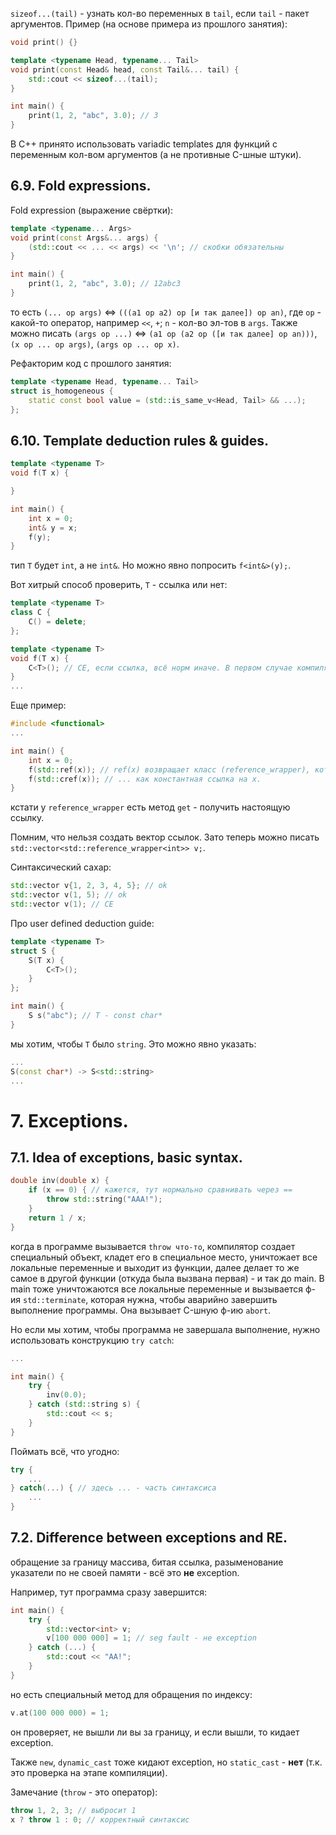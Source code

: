 `sizeof...(tail)` - узнать кол-во переменных в `tail`, если `tail` - пакет аргументов. Пример (на основе примера из прошлого занятия):
```cpp
void print() {}

template <typename Head, typename... Tail>
void print(const Head& head, const Tail&... tail) {
    std::cout << sizeof...(tail);
}

int main() {
    print(1, 2, "abc", 3.0); // 3
}
```
В C++ принято использовать variadic templates для функций с переменным кол-вом аргументов (а не противные C-шные штуки).

## 6.9. Fold expressions.
Fold expression (выражение свёртки):
```cpp
template <typename... Args>
void print(const Args&... args) {
    (std::cout << ... << args) << '\n'; // скобки обязательны
}

int main() {
    print(1, 2, "abc", 3.0); // 12abc3
}
```
то есть `(... op args)` <=> `(((a1 op a2) op [и так далее]) op an)`, где `op` - какой-то оператор, например `<<`, `+`; `n` - кол-во эл-тов в `args`. Также можно писать `(args op ...)` <=> `(a1 op (a2 op ([и так далее] op an)))`, `(x op ... op args)`, `(args op ... op x)`.

Рефакторим код с прошлого занятия:
```cpp
template <typename Head, typename... Tail>
struct is_homogeneous {
    static const bool value = (std::is_same_v<Head, Tail> && ...);
};
```

## 6.10. Template deduction rules & guides.
```cpp
template <typename T>
void f(T x) {

}

int main() {
    int x = 0;
    int& y = x;
    f(y);
}
```
тип `T` будет `int`, а не `int&`. Но можно явно попросить `f<int&>(y);`.

Вот хитрый способ проверить, `T` - ссылка или нет:
```cpp
template <typename T>
class C {
    C() = delete;
};

template <typename T>
void f(T x) {
    C<T>(); // CE, если ссылка, всё норм иначе. В первом случае компилятор скажет, чему равно T.
}
...
```

Еще пример:
```cpp
#include <functional>
...

int main() {
    int x = 0;
    f(std::ref(x)); // ref(x) возвращает класс (reference_wrapper), который ведет себя как ссылка на x.
    f(std::cref(x)); // ... как константная ссылка на x.
}
```
кстати у `reference_wrapper` есть метод `get` - получить настоящую ссылку.

Помним, что нельзя создать вектор ссылок. Зато теперь можно писать `std::vector<std::reference_wrapper<int>> v;`.

Синтаксический сахар:
```cpp
std::vector v{1, 2, 3, 4, 5}; // ok
std::vector v(1, 5); // ok
std::vector v(1); // CE
```

Про user defined deduction guide:
```cpp
template <typename T>
struct S {
    S(T x) {
        C<T>();
    }
};

int main() {
    S s("abc"); // T - const char*
}
```
мы хотим, чтобы `T` было `string`. Это можно явно указать:
```cpp
...
S(const char*) -> S<std::string>
...
```

# 7. Exceptions.
## 7.1. Idea of exceptions, basic syntax.
```cpp
double inv(double x) {
    if (x == 0) { // кажется, тут нормально сравнивать через ==
        throw std::string("AAA!");
    }
    return 1 / x;
}
```
когда в программе вызывается `throw что-то`, компилятор создает специальный объект, кладет его в специальное место, уничтожает все локальные переменные и выходит из функции, далее делает то же самое в другой функции (откуда была вызвана первая) - и так до main. В main тоже уничтожаются все локальные переменные и вызывается ф-ия `std::terminate`, которая нужна, чтобы аварийно завершить выполнение программы. Она вызывает C-шную ф-ию `abort`.

Но если мы хотим, чтобы программа не завершала выполнение, нужно использовать конструкцию `try catch`:
```cpp
...

int main() {
    try {
        inv(0.0);
    } catch (std::string s) {
        std::cout << s; 
    }
}
```
Поймать всё, что угодно:
```cpp
try {
    ...
} catch(...) { // здесь ... - часть синтаксиса
    ...
}
```

## 7.2. Difference between exceptions and RE.
обращение за границу массива, битая ссылка, разыменование указатели по не своей памяти - всё это **не** exception.

Например, тут программа сразу завершится:
```cpp
int main() {
    try {
        std::vector<int> v;
        v[100 000 000] = 1; // seg fault - не exception
    } catch (...) {
        std::cout << "AA!"; 
    }
}
```
но есть специальный метод для обращения по индексу:
```cpp
v.at(100 000 000) = 1;
```
он проверяет, не вышли ли вы за границу, и если вышли, то кидает exception. 

Также `new`, `dynamic_cast` тоже кидают exception, но `static_cast` - **нет** (т.к. это проверка на этапе компиляции).

Замечание (`throw` - это оператор):
```cpp
throw 1, 2, 3; // выбросит 1
x ? throw 1 : 0; // корректный синтаксис
```
